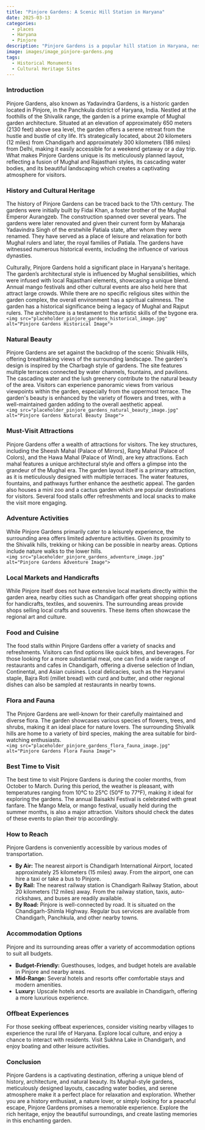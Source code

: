 ```yaml
---
title: "Pinjore Gardens: A Scenic Hill Station in Haryana"
date: 2025-03-13
categories:
  - places
  - Haryana
  - Pinjore
description: "Pinjore Gardens is a popular hill station in Haryana, nestled in the Shivalik Hills. It offers breathtaking views of the surrounding hills and valleys, with lush greenery and vibrant flower gardens. The site also provides opportunities for adventure activities like trekking and rock climbing, making it a perfect destination for nature lovers and adventure enthusiasts alike."
image: images/image_pinjore-gardens.png
tags: 
  - Historical Monuments
  - Cultural Heritage Sites
---
```



### **Introduction**

Pinjore Gardens, also known as Yadavindra Gardens, is a historic garden located in Pinjore, in the Panchkula district of Haryana, India. Nestled at the foothills of the Shivalik range, the garden is a prime example of Mughal garden architecture. Situated at an elevation of approximately 650 meters (2130 feet) above sea level, the garden offers a serene retreat from the hustle and bustle of city life. It’s strategically located, about 20 kilometers (12 miles) from Chandigarh and approximately 300 kilometers (186 miles) from Delhi, making it easily accessible for a weekend getaway or a day trip. What makes Pinjore Gardens unique is its meticulously planned layout, reflecting a fusion of Mughal and Rajasthani styles, its cascading water bodies, and its beautiful landscaping which creates a captivating atmosphere for visitors.

### **History and Cultural Heritage**

The history of Pinjore Gardens can be traced back to the 17th century. The gardens were initially built by Fidai Khan, a foster brother of the Mughal Emperor Aurangzeb. The construction spanned over several years. The gardens were later renovated and given their current form by Maharaja Yadavindra Singh of the erstwhile Patiala state, after whom they were renamed. They have served as a place of leisure and relaxation for both Mughal rulers and later, the royal families of Patiala. The gardens have witnessed numerous historical events, including the influence of various dynasties.

Culturally, Pinjore Gardens hold a significant place in Haryana's heritage. The garden’s architectural style is influenced by Mughal sensibilities, which were infused with local Rajasthani elements, showcasing a unique blend. Annual mango festivals and other cultural events are also held here that attract large crowds. While there are no specific religious sites within the garden complex, the overall environment has a spiritual calmness. The garden has a historical significance being a legacy of Mughal and Rajput rulers. The architecture is a testament to the artistic skills of the bygone era.
<br>
`<img src="placeholder_pinjore_gardens_historical_image.jpg" alt="Pinjore Gardens Historical Image">`

### **Natural Beauty**

Pinjore Gardens are set against the backdrop of the scenic Shivalik Hills, offering breathtaking views of the surrounding landscape. The garden's design is inspired by the Charbagh style of gardens. The site features multiple terraces connected by water channels, fountains, and pavilions. The cascading water and the lush greenery contribute to the natural beauty of the area. Visitors can experience panoramic views from various viewpoints within the garden, especially from the uppermost terrace. The garden's beauty is enhanced by the variety of flowers and trees, with a well-maintained garden adding to the overall aesthetic appeal.
<br>
`<img src="placeholder_pinjore_gardens_natural_beauty_image.jpg" alt="Pinjore Gardens Natural Beauty Image">`

### **Must-Visit Attractions**

Pinjore Gardens offer a wealth of attractions for visitors. The key structures, including the Sheesh Mahal (Palace of Mirrors), Rang Mahal (Palace of Colors), and the Hawa Mahal (Palace of Wind), are key attractions. Each mahal features a unique architectural style and offers a glimpse into the grandeur of the Mughal era. The garden layout itself is a primary attraction, as it is meticulously designed with multiple terraces. The water features, fountains, and pathways further enhance the aesthetic appeal. The garden also houses a mini zoo and a cactus garden which are popular destinations for visitors. Several food stalls offer refreshments and local snacks to make the visit more engaging.

### **Adventure Activities**

While Pinjore Gardens primarily cater to a leisurely experience, the surrounding area offers limited adventure activities. Given its proximity to the Shivalik hills, trekking or hiking can be possible in nearby areas. Options include nature walks to the lower hills.
<br>
`<img src="placeholder_pinjore_gardens_adventure_image.jpg" alt="Pinjore Gardens Adventure Image">`

### **Local Markets and Handicrafts**

While Pinjore itself does not have extensive local markets directly within the garden area, nearby cities such as Chandigarh offer great shopping options for handicrafts, textiles, and souvenirs. The surrounding areas provide shops selling local crafts and souvenirs. These items often showcase the regional art and culture.

### **Food and Cuisine**

The food stalls within Pinjore Gardens offer a variety of snacks and refreshments. Visitors can find options like quick bites, and beverages. For those looking for a more substantial meal, one can find a wide range of restaurants and cafes in Chandigarh, offering a diverse selection of Indian, Continental, and Asian cuisines. Local delicacies, such as the Haryanvi staple, Bajra Roti (millet bread) with curd and butter, and other regional dishes can also be sampled at restaurants in nearby towns.

### **Flora and Fauna**

The Pinjore Gardens are well-known for their carefully maintained and diverse flora. The garden showcases various species of flowers, trees, and shrubs, making it an ideal place for nature lovers. The surrounding Shivalik hills are home to a variety of bird species, making the area suitable for bird-watching enthusiasts.
<br>
`<img src="placeholder_pinjore_gardens_flora_fauna_image.jpg" alt="Pinjore Gardens Flora Fauna Image">`

### **Best Time to Visit**

The best time to visit Pinjore Gardens is during the cooler months, from October to March. During this period, the weather is pleasant, with temperatures ranging from 10°C to 25°C (50°F to 77°F), making it ideal for exploring the gardens. The annual Baisakhi Festival is celebrated with great fanfare. The Mango Mela, or mango festival, usually held during the summer months, is also a major attraction. Visitors should check the dates of these events to plan their trip accordingly.

### **How to Reach**

Pinjore Gardens is conveniently accessible by various modes of transportation.

*   **By Air:** The nearest airport is Chandigarh International Airport, located approximately 25 kilometers (15 miles) away. From the airport, one can hire a taxi or take a bus to Pinjore.
*   **By Rail:** The nearest railway station is Chandigarh Railway Station, about 20 kilometers (12 miles) away. From the railway station, taxis, auto-rickshaws, and buses are readily available.
*   **By Road:** Pinjore is well-connected by road. It is situated on the Chandigarh-Shimla Highway. Regular bus services are available from Chandigarh, Panchkula, and other nearby towns.

### **Accommodation Options**

Pinjore and its surrounding areas offer a variety of accommodation options to suit all budgets.

*   **Budget-Friendly:** Guesthouses, lodges, and budget hotels are available in Pinjore and nearby areas.
*   **Mid-Range:** Several hotels and resorts offer comfortable stays and modern amenities.
*   **Luxury:** Upscale hotels and resorts are available in Chandigarh, offering a more luxurious experience.

### **Offbeat Experiences**

For those seeking offbeat experiences, consider visiting nearby villages to experience the rural life of Haryana. Explore local culture, and enjoy a chance to interact with residents. Visit Sukhna Lake in Chandigarh, and enjoy boating and other leisure activities.

### **Conclusion**

Pinjore Gardens is a captivating destination, offering a unique blend of history, architecture, and natural beauty. Its Mughal-style gardens, meticulously designed layouts, cascading water bodies, and serene atmosphere make it a perfect place for relaxation and exploration. Whether you are a history enthusiast, a nature lover, or simply looking for a peaceful escape, Pinjore Gardens promises a memorable experience. Explore the rich heritage, enjoy the beautiful surroundings, and create lasting memories in this enchanting garden.


